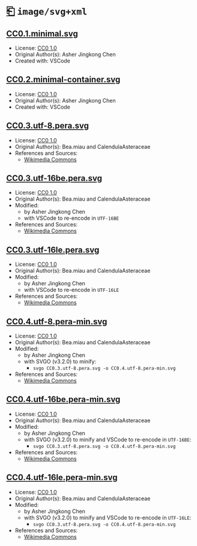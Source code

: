 # [⎗](../../../../README.md) `image/svg+xml`

## [CC0.1.minimal.svg](../files/CC0.1.minimal.svg)

- License: [CC0 1.0](./LICENSE.1.txt)
- Original Author(s): Asher Jingkong Chen
- Created with: VSCode

## [CC0.2.minimal-container.svg](../files/CC0.2.minimal-container.svg)

- License: [CC0 1.0](./LICENSE.1.txt)
- Original Author(s): Asher Jingkong Chen
- Created with: VSCode

## [CC0.3.utf-8.pera.svg](../files/CC0.3.utf-8.pera.svg)

- License: [CC0 1.0](./LICENSE.2.txt)
- Original Author(s): Bea.miau and CalendulaAsteraceae
- References and Sources:
  - [Wikimedia Commons](https://upload.wikimedia.org/wikipedia/commons/archive/0/03/20231015024259%21Pera.svg)

## [CC0.3.utf-16be.pera.svg](../files/CC0.3.utf-16be.pera.svg)

- License: [CC0 1.0](./LICENSE.2.txt)
- Original Author(s): Bea.miau and CalendulaAsteraceae
- Modified:
  - by Asher Jingkong Chen
  - with VSCode to re-encode in `UTF-16BE`
- References and Sources:
  - [Wikimedia Commons](https://upload.wikimedia.org/wikipedia/commons/archive/0/03/20231015024259%21Pera.svg)

## [CC0.3.utf-16le.pera.svg](../files/CC0.3.utf-16le.pera.svg)

- License: [CC0 1.0](./LICENSE.2.txt)
- Original Author(s): Bea.miau and CalendulaAsteraceae
- Modified:
  - by Asher Jingkong Chen
  - with VSCode to re-encode in `UTF-16LE`
- References and Sources:
  - [Wikimedia Commons](https://upload.wikimedia.org/wikipedia/commons/archive/0/03/20231015024259%21Pera.svg)

## [CC0.4.utf-8.pera-min.svg](../files/CC0.4.utf-8.pera-min.svg)

- License: [CC0 1.0](./LICENSE.2.txt)
- Original Author(s): Bea.miau and CalendulaAsteraceae
- Modified:
  - by Asher Jingkong Chen
  - with SVGO (v3.2.0) to minify:
    - `svgo CC0.3.utf-8.pera.svg -o CC0.4.utf-8.pera-min.svg`
- References and Sources:
  - [Wikimedia Commons](https://upload.wikimedia.org/wikipedia/commons/archive/0/03/20231015024259%21Pera.svg)

## [CC0.4.utf-16be.pera-min.svg](../files/CC0.4.utf-16be.pera-min.svg)

- License: [CC0 1.0](./LICENSE.2.txt)
- Original Author(s): Bea.miau and CalendulaAsteraceae
- Modified:
  - by Asher Jingkong Chen
  - with SVGO (v3.2.0) to minify and VSCode to re-encode in `UTF-16BE`:
    - `svgo CC0.3.utf-8.pera.svg -o CC0.4.utf-8.pera-min.svg`
- References and Sources:
  - [Wikimedia Commons](https://upload.wikimedia.org/wikipedia/commons/archive/0/03/20231015024259%21Pera.svg)

## [CC0.4.utf-16le.pera-min.svg](../files/CC0.4.utf-16le.pera-min.svg)

- License: [CC0 1.0](./LICENSE.2.txt)
- Original Author(s): Bea.miau and CalendulaAsteraceae
- Modified:
  - by Asher Jingkong Chen
  - with SVGO (v3.2.0) to minify and VSCode to re-encode in `UTF-16LE`:
    - `svgo CC0.3.utf-8.pera.svg -o CC0.4.utf-8.pera-min.svg`
- References and Sources:
  - [Wikimedia Commons](https://upload.wikimedia.org/wikipedia/commons/archive/0/03/20231015024259%21Pera.svg)
